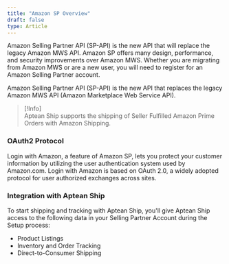 ```yaml
---
title: "Amazon SP Overview"
draft: false
type: Article
---
```


Amazon Selling Partner API (SP-API) is the new API that will replace the legacy Amazon MWS API. Amazon SP offers many design, performance, and security improvements over Amazon MWS. Whether you are migrating from Amazon MWS or are a new user, you will need to register for an Amazon Selling Partner account.

Amazon Selling Partner API (SP-API) is the new API that replaces the legacy Amazon MWS API (Amazon Marketplace Web Service API).

>[!Info] <br>Aptean Ship supports the shipping of Seller Fulfilled Amazon Prime Orders with Amazon Shipping.
### OAuth2 Protocol


Login with Amazon, a feature of Amazon SP, lets you protect your customer information by utilizing the user authentication system used by Amazon.com. Login with Amazon is based on OAuth 2.0, a widely adopted protocol for user authorized exchanges across sites.
### Integration with Aptean Ship


To start shipping and tracking with Aptean Ship, you'll give Aptean Ship access to the following data in your Selling Partner Account during the Setup process:
* Product Listings
* Inventory and Order Tracking
* Direct-to-Consumer Shipping





